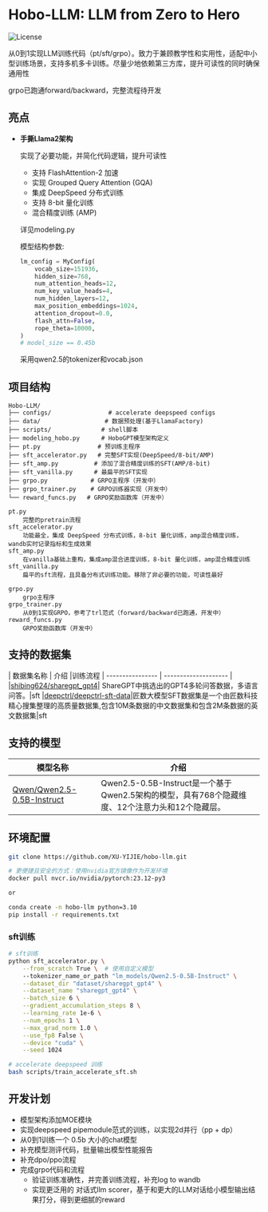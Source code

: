# Hobo-LLM: LLM from Zero to Hero

![License](https://img.shields.io/badge/License-Apache%202.0-green)

从0到1实现LLM训练代码（pt/sft/grpo）。致力于兼顾教学性和实用性，适配中小型训练场景，支持多机多卡训练。尽量少地依赖第三方库，提升可读性的同时确保通用性

grpo已跑通forward/backward，完整流程待开发

## 亮点
- **手撕Llama2架构**

    实现了必要功能，并简化代码逻辑，提升可读性
    - 支持 FlashAttention-2 加速
    - 实现 Grouped Query Attention (GQA)
    - 集成 DeepSpeed 分布式训练
    - 支持 8-bit 量化训练
    - 混合精度训练 (AMP)

    详见modeling.py

    模型结构参数:
    ```python
    lm_config = MyConfig(
        vocab_size=151936,
        hidden_size=768,
        num_attention_heads=12,
        num_key_value_heads=4,
        num_hidden_layers=12,
        max_position_embeddings=1024,
        attention_dropout=0.0,
        flash_attn=False,
        rope_theta=10000,
    )
    # model_size == 0.45b
    ```
    采用qwen2.5的tokenizer和vocab.json

## 项目结构

```
Hobo-LLM/
├── configs/                # accelerate deepspeed configs
├── data/                  # 数据预处理(基于LlamaFactory)
├── scripts/              # shell脚本
├── modeling_hobo.py      # HoboGPT模型架构定义
├── pt.py                # 预训练主程序
├── sft_accelerator.py   # 完整SFT实现(DeepSpeed/8-bit/AMP)
├── sft_amp.py          # 添加了混合精度训练的SFT(AMP/8-bit)
├── sft_vanilla.py      # 最扁平的SFT实现
├── grpo.py            # GRPO主程序（开发中）
├── grpo_trainer.py    # GRPO训练器实现（开发中）
└── reward_funcs.py   # GRPO奖励函数库（开发中）

pt.py              
    完整的pretrain流程
sft_accelerator.py 
    功能最全，集成 DeepSpeed 分布式训练，8-bit 量化训练，amp混合精度训练，wandb实时记录指标和生成效果
sft_amp.py 
    在vanilla基础上重构，集成amp混合进度训练，8-bit 量化训练，amp混合精度训练
sft_vanilla.py
    扁平的sft流程，且具备分布式训练功能。移除了非必要的功能，可读性最好

grpo.py 
    grpo主程序
grpo_trainer.py
    从0到1实现GRPO，参考了trl范式（forward/backward已跑通，开发中）
reward_funcs.py
    GRPO奖励函数库（开发中）
```

## 支持的数据集
| 数据集名称     | 介绍               |训练流程
| ---------------- | -------------------- |
|[shibing624/sharegpt_gpt4](https://huggingface.co/datasets/shibing624/sharegpt_gpt4)| ShareGPT中挑选出的GPT4多轮问答数据，多语言问答。|sft
|[deepctrl/deepctrl-sft-data](https://www.modelscope.cn/datasets/deepctrl/deepctrl-sft-data/summary)|匠数大模型SFT数据集是一个由匠数科技精心搜集整理的高质量数据集,包含10M条数据的中文数据集和包含2M条数据的英文数据集|sft

## 支持的模型
| 模型名称     | 介绍               |
| ---------------- | -------------------- |
|[Qwen/Qwen2.5-0.5B-Instruct](https://huggingface.co/Qwen/Qwen2.5-0.5B-Instruct)|Qwen2.5-0.5B-Instruct是一个基于Qwen2.5架构的模型，具有768个隐藏维度、12个注意力头和12个隐藏层。|

## 环境配置
```bash
git clone https://github.com/XU-YIJIE/hobo-llm.git

# 更便捷且安全的方式：使用nvidia官方镜像作为开发环境
docker pull nvcr.io/nvidia/pytorch:23.12-py3

or

conda create -n hobo-llm python=3.10
pip install -r requirements.txt
```

### sft训练

```bash
# sft训练
python sft_accelerator.py \
    --from_scratch True \  # 使用自定义模型
    --tokenizer_name_or_path "lm_models/Qwen2.5-0.5B-Instruct" \
    --dataset_dir "dataset/sharegpt_gpt4" \
    --dataset_name "sharegpt_gpt4" \
    --batch_size 6 \
    --gradient_accumulation_steps 8 \
    --learning_rate 1e-6 \
    --num_epochs 1 \
    --max_grad_norm 1.0 \
    --use_fp8 False \
    --device "cuda" \
    --seed 1024

# accelerate deepspeed 训练
bash scripts/train_accelerate_sft.sh
```

## 开发计划
- 模型架构添加MOE模块
- 实现deepspeed pipemodule范式的训练，以实现2d并行（pp + dp）
- 从0到1训练一个 0.5b 大小的chat模型
- 补充模型测评代码，批量输出模型性能报告
- 补充dpo/ppo流程
- 完成grpo代码和流程
    - 验证训练准确性，并完善训练流程，补充log to wandb
    - 实现更泛用的 对话式llm scorer，基于和更大的LLM对话给小模型输出结果打分，得到更细腻的reward
